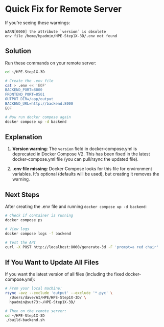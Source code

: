 # Quick Fix for Remote Server

If you're seeing these warnings:

```
WARN[0000] the attribute `version` is obsolete
env file /home/hpadmin/HPE-Step1X-3D/.env not found
```

## Solution

Run these commands on your remote server:

```bash
cd ~/HPE-Step1X-3D

# Create the .env file
cat > .env << 'EOF'
BACKEND_PORT=8000
FRONTEND_PORT=8501
OUTPUT_DIR=/app/output
BACKEND_URL=http://backend:8000
EOF

# Now run docker compose again
docker compose up -d backend
```

## Explanation

1. **Version warning**: The `version` field in docker-compose.yml is deprecated in Docker Compose V2. This has been fixed in the latest docker-compose.yml file (you can pull/rsync the updated file).

2. **.env file missing**: Docker Compose looks for this file for environment variables. It's optional (defaults will be used), but creating it removes the warning.

## Next Steps

After creating the .env file and running `docker compose up -d backend`:

```bash
# Check if container is running
docker compose ps

# View logs
docker compose logs -f backend

# Test the API
curl -X POST http://localhost:8000/generate-3d -F 'prompt=a red chair'
```

## If You Want to Update All Files

If you want the latest version of all files (including the fixed docker-compose.yml):

```bash
# From your local machine:
rsync -avz --exclude 'output' --exclude '*.pyc' \
  /Users/dave/AI/HPE/HPE-Step1X-3D/ \
  hpadmin@sut73:~/HPE-Step1X-3D/

# Then on the remote server:
cd ~/HPE-Step1X-3D
./build-backend.sh
```

